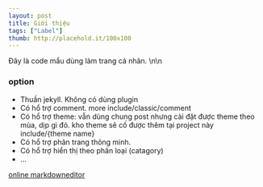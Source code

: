 ```yaml
---
layout: post
title: Giới thiệu
tags: ["Label"]
thumb: http://placehold.it/100x100
---
```

Đây là code mẩu dùng làm trang cá nhân.
\n\n
<h3>option</h3>

<ul>
<li>Thuần jekyll. Không có dùng plugin</li>
<li>Có hổ trợ comment. more include/classic/comment</li>
<li>Có hổ trợ theme: vẫn dùng chung post nhưng cài đặt được theme theo mùa, dịp gì đó. kho theme sẽ cố được thêm tại project này include/{theme name}</li>
<li>Có hổ trợ phân trang thông minh.</li>
<li>Có hổ trợ hiển thị theo phân loại (catagory)</li>
<li>...</li>
</ul>

<p><a href="http://www.ctrlshift.net/project/markdowneditor/">online markdowneditor</a></p>